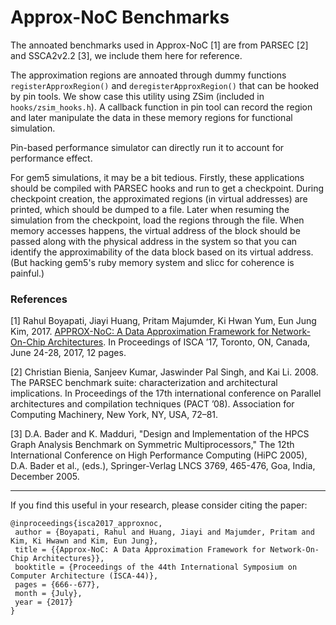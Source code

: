 Approx-NoC Benchmarks
==========================================

The annoated benchmarks used in Approx-NoC [1] are from PARSEC [2] and
SSCA2v2.2 [3], we include them here for reference.

The approximation regions are annoated through dummy functions
`registerApproxRegion()` and `deregisterApproxRegion()` that can be hooked by
pin tools. We show case this utility using ZSim (included in
`hooks/zsim_hooks.h`). A callback function in pin tool can record the region
and later manipulate the data in these memory regions for functional
simulation.

Pin-based performance simulator can directly run it to account for performance
effect.

For gem5 simulations, it may be a bit tedious. Firstly, these applications
should be compiled with PARSEC hooks and run to get a checkpoint. During
checkpoint creation, the approximated regions (in virtual addresses) are
printed, which should be dumped to a file. Later when resuming the simulation
from the checkpoint, load the regions through the file. When memory accesses
happens, the virtual address of the block should be passed along with the
physical address in the system so that you can identify the approximability of
the data block based on its virtual address. (But hacking gem5's ruby memory
system and slicc for coherence is painful.)

### References

[1] Rahul Boyapati, Jiayi Huang, Pritam Majumder, Ki Hwan Yum, Eun Jung Kim,
2017. [APPROX-NoC: A Data Approximation Framework for Network-On-Chip
Architectures](https://jyhuang91.github.io/papers/isca2017-approxnoc.pdf). In
Proceedings of ISCA ’17, Toronto, ON, Canada, June 24-28, 2017, 12 pages.

[2] Christian Bienia, Sanjeev Kumar, Jaswinder Pal Singh, and Kai Li. 2008. The
PARSEC benchmark suite: characterization and architectural implications. In
Proceedings of the 17th international conference on Parallel architectures and
compilation techniques (PACT ’08). Association for Computing Machinery, New
York, NY, USA, 72–81.

[3] D.A. Bader and K. Madduri, "Design and Implementation of the HPCS Graph
Analysis Benchmark on Symmetric Multiprocessors," The 12th International
Conference on High Performance Computing (HiPC 2005), D.A. Bader et al.,
(eds.), Springer-Verlag LNCS 3769, 465-476, Goa, India, December 2005.

---

If you find this useful in your research, please consider citing the paper:

    @inproceedings{isca2017_approxnoc,
     author = {Boyapati, Rahul and Huang, Jiayi and Majumder, Pritam and Kim, Ki Hwawn and Kim, Eun Jung},
     title = {{Approx-NoC: A Data Approximation Framework for Network-On-Chip Architectures}},
     booktitle = {Proceedings of the 44th International Symposium on Computer Architecture (ISCA-44)},
     pages = {666--677},
     month = {July},
     year = {2017}
    }
